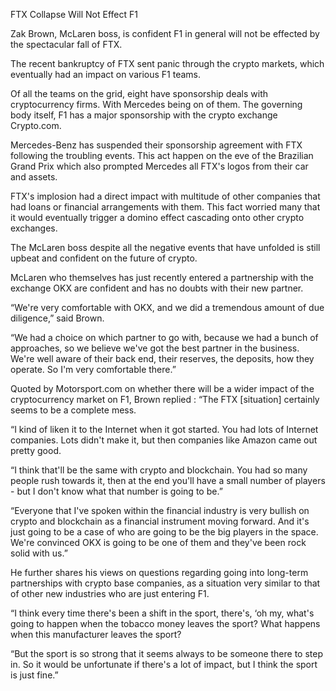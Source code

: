 FTX Collapse Will Not Effect F1

Zak Brown, McLaren boss, is confident F1 in general will not be effected by the spectacular fall of FTX.

The recent bankruptcy of FTX sent panic through the crypto markets, which eventually had an impact on various F1 teams.

Of all the teams on the grid, eight have sponsorship deals with cryptocurrency firms. With Mercedes being on of them. The governing body itself, F1 has a major sponsorship with the  crypto exchange Crypto.com.

Mercedes-Benz has suspended their sponsorship agreement with FTX following the troubling events. This act happen on the eve of the Brazilian Grand Prix which also prompted Mercedes all FTX's logos from their car and assets.

FTX's implosion had a direct impact with multitude of other companies that had loans or financial arrangements with them. This fact worried many that it would eventually trigger a domino effect cascading onto other crypto exchanges.

The McLaren boss despite all the negative events that have unfolded is still upbeat and confident on the future of crypto.

McLaren who themselves has just recently entered a partnership with the exchange OKX are confident and has no doubts with their new partner.

“We're very comfortable with OKX, and we did a tremendous amount of due diligence,” said Brown.

“We had a choice on which partner to go with, because we had a bunch of approaches, so we believe we've got the best partner in the business. We're well aware of their back end, their reserves, the deposits, how they operate. So I'm very comfortable there.”

Quoted by Motorsport.com on whether there will be a wider impact of the cryptocurrency market on F1, Brown replied : “The FTX [situation] certainly seems to be a complete mess.

“I kind of liken it to the Internet when it got started. You had lots of Internet companies. Lots didn't make it, but then companies like Amazon came out pretty good.

“I think that'll be the same with crypto and blockchain. You had so many people rush towards it, then at the end you'll have a small number of players - but I don't know what that number is going to be.”

“Everyone that I've spoken within the financial industry is very bullish on crypto and blockchain as a financial instrument moving forward. And it's just going to be a case of who are going to be the big players in the space. We're convinced OKX is going to be one of them and they've been rock solid with us.”

He further shares his views on questions regarding going into long-term partnerships with crypto base companies, as a situation very similar to that of other new industries who are just entering F1.

“I think every time there's been a shift in the sport, there's, ‘oh my, what's going to happen when the tobacco money leaves the sport? What happens when this manufacturer leaves the sport?

“But the sport is so strong that it seems always to be someone there to step in. So it would be unfortunate if there's a lot of impact, but I think the sport is just fine.”

